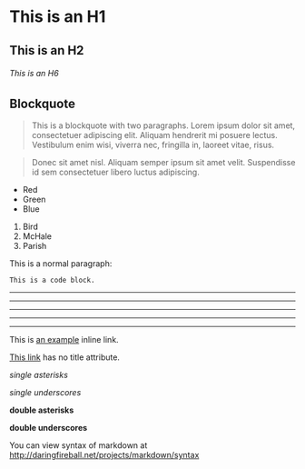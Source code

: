 # This is an H1

## This is an H2

###### This is an H6

## Blockquote
> This is a blockquote with two paragraphs. Lorem ipsum dolor sit amet,
 consectetuer adipiscing elit. Aliquam hendrerit mi posuere lectus.
 Vestibulum enim wisi, viverra nec, fringilla in, laoreet vitae, risus.
 
> Donec sit amet nisl. Aliquam semper ipsum sit amet velit. Suspendisse
> id sem consectetuer libero luctus adipiscing.


*   Red
*   Green
*   Blue

1.  Bird
2.  McHale
3.  Parish

This is a normal paragraph:

    This is a code block.

* * *

***

*****

- - -

---------------------------------------

This is [an example](http://example.com/ "Title") inline link.

[This link](http://example.net/) has no title attribute.

*single asterisks*

_single underscores_

**double asterisks**

__double underscores__

You can view syntax of markdown at <http://daringfireball.net/projects/markdown/syntax>
